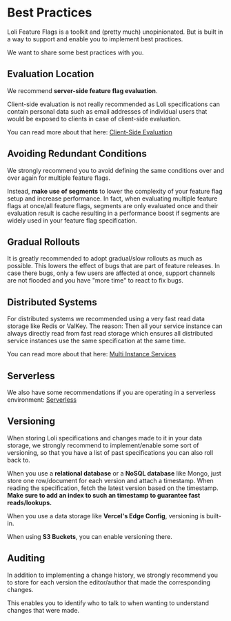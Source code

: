 # Best Practices

Loli Feature Flags is a toolkit and (pretty much) unopinionated. But is built in a way
to support and enable you to implement best practices.

We want to share some best practices with you.

## Evaluation Location

We recommend **server-side feature flag evaluation**.

Client-side evaluation is not really recommended as Loli specifications can contain
personal data such as email addresses of individual users that would be exposed to clients
in case of client-side evaluation.

You can read more about that here: [Client-Side Evaluation](../../reference/sdk/architectures/client-side-evaluation.md)

## Avoiding Redundant Conditions

We strongly recommend you to avoid defining the same conditions over and over again
for multiple feature flags.

Instead, **make use of segments** to lower the complexity of your feature flag setup and increase performance.
In fact, when evaluating multiple feature flags at once/all feature flags, segments are only evaluated once
and their evaluation result is cache resulting in a performance boost if segments are widely used in
your feature flag specification.

## Gradual Rollouts

It is greatly recommended to adopt gradual/slow rollouts as much as possible. This lowers the effect of
bugs that are part of feature releases. In case there bugs, only a few users are affected at once,
support channels are not flooded and you have "more time" to react to fix bugs.

## Distributed Systems

For distributed systems we recommended using a very fast read data storage like Redis or ValKey.
The reason: Then all your service instance can always directly read from fast read storage 
which ensures all distributed service instances use the same specification at the same time.

You can read more about that here: [Multi Instance Services](../../reference/sdk/architectures/multi-instance-services.md)

## Serverless

We also have some recommendations if you are operating in a serverless environment: [Serverless](../../reference/sdk/architectures/serverless.md)

## Versioning

When storing Loli specifications and changes made to it in your data storage, we strongly recommend to
implement/enable some sort of versioning, so that you have a list of past specifications you can also roll back to.

When you use a **relational database** or a **NoSQL database** like Mongo, just store one row/document for
each version and attach a timestamp. When reading the specification, fetch the latest version based on the timestamp.
**Make sure to add an index to such an timestamp to guarantee fast reads/lookups.**

When you use a data storage like **Vercel's Edge Config**, versioning is built-in.

When using **S3 Buckets**, you can enable versioning there. 

## Auditing

In addition to implementing a change history, we strongly recommend you to store for each version
the editor/author that made the corresponding changes.

This enables you to identify who to talk to when wanting to understand changes that were made.
